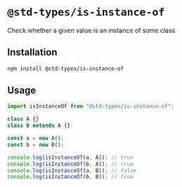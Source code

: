 # `@std-types/is-instance-of`

Check whether a given value is an instance of some class

## Installation

```sh
npm install @std-types/is-instance-of
```

## Usage

```ts
import isInstanceOf from "@std-types/is-instance-of";

class A {}
class B extends A {}

const a = new A();
const b = new B();

console.log(isInstanceOf(a, A)); // true
console.log(isInstanceOf(b, A)); // true
console.log(isInstanceOf(a, B)); // false
console.log(isInstanceOf(b, B)); // true
```
